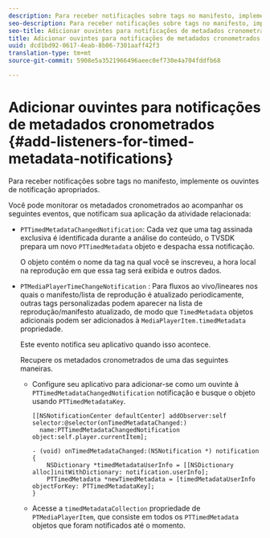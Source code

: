 ```yaml
---
description: Para receber notificações sobre tags no manifesto, implemente os ouvintes de notificação apropriados.
seo-description: Para receber notificações sobre tags no manifesto, implemente os ouvintes de notificação apropriados.
seo-title: Adicionar ouvintes para notificações de metadados cronometrados
title: Adicionar ouvintes para notificações de metadados cronometrados
uuid: dcd1bd92-0617-4eab-8b06-7301aaff42f3
translation-type: tm+mt
source-git-commit: 5908e5a3521966496aeec0ef730e4a704fddfb68

---
```



# Adicionar ouvintes para notificações de metadados cronometrados {#add-listeners-for-timed-metadata-notifications}

Para receber notificações sobre tags no manifesto, implemente os ouvintes de notificação apropriados.

Você pode monitorar os metadados cronometrados ao acompanhar os seguintes eventos, que notificam sua aplicação da atividade relacionada:

* `PTTimedMetadataChangedNotification`: Cada vez que uma tag assinada exclusiva é identificada durante a análise do conteúdo, o TVSDK prepara um novo `PTTimedMetadata` objeto e despacha essa notificação.

   O objeto contém o nome da tag na qual você se inscreveu, a hora local na reprodução em que essa tag será exibida e outros dados.

* `PTMediaPlayerTimeChangeNotification` : Para fluxos ao vivo/lineares nos quais o manifesto/lista de reprodução é atualizado periodicamente, outras tags personalizadas podem aparecer na lista de reprodução/manifesto atualizado, de modo que `TimedMetadata` objetos adicionais podem ser adicionados à `MediaPlayerItem.timedMetadata` propriedade.

   Este evento notifica seu aplicativo quando isso acontece.

   Recupere os metadados cronometrados de uma das seguintes maneiras.

   * Configure seu aplicativo para adicionar-se como um ouvinte à `PTTimedMetadataChangedNotification` notificação e busque o objeto usando `PTTimedMetadataKey`.

      ```
      [[NSNotificationCenter defaultCenter] addObserver:self selector:@selector(onTimedMetadataChanged:)  
        name:PTTimedMetadataChangedNotification object:self.player.currentItem]; 
      
      - (void) onTimedMetadataChanged:(NSNotification *) notification { 
          NSDictionary *timedMetadataUserInfo = [[NSDictionary alloc]initWithDictionary: notification.userInfo]; 
          PTTimedMetadata *newTimedMetadata = [timedMetadataUserInfo objectForKey: PTTimedMetadataKey]; 
      }
      ```

   * Acesse a `timedMetadataCollection` propriedade de `PTMediaPlayerItem`, que consiste em todos os `PTTimedMetadata` objetos que foram notificados até o momento.

